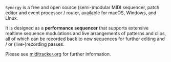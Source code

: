 `Synergy` is a free and open source (semi-)modular MIDI sequencer, patch editor and event processor / router, available for macOS, Windows, and Linux.

It is designed as a **performance sequencer** that supports extensive realtime sequence modulations and live arrangements of patterns and clips, all of which can be recorded back to new sequences for further editing and / or (live-)recording passes.

[](images/screenshots/screenshot_20250921-133357.png)

Please see [miditracker.org](http://miditracker.org) for further information.
